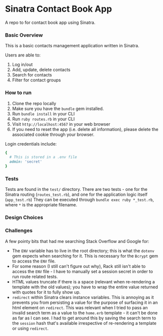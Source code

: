 # Sinatra Contact Book App
A repo to for contact book app using Sinatra.

### Basic Overview
This is a basic contacts management application written in Sinatra. 

Users are able to:
1. Log in/out
2. Add, update, delete contacts
3. Search for contacts
4. Filter for contact groups

### How to run
1. Clone the repo locally
2. Make sure you have the `bundle` gem installed.
2. Run `bundle install` in your CLI
3. Run `ruby routes.rb` in your CLI
4. Visit `http://localhost:4567` in your web browser
5. If you need to reset the app (i.e. delete all information), please delete the associated cookie through your browser.

Login credentials include:
```ruby
{
  # This is stored in a .env file
  admin: 'secret'
}
```
### Tests
Tests are found in the `test/` directory. There are two tests - one for the Sinatra routing (`routes_test.rb`), and one for the application logic itself (`app_test.rb`)
They can be executed through `bundle exec ruby *_test.rb`, where `*` is the appropriate filename.

### Design Choices

### Challenges
A few pointy bits that had me searching Stack Overflow and Google for:
- The `ENV` variable has to live in the root directory; this is what the `dotenv` gem expects when searching for it. This is necessary for the `Bcrypt` gem to access the `ENV` file.
- For some reason (I still can't figure out why), Rack still isn't able to access the `ENV` file - I have to manually set a session secret in order to run route related tests.
- HTML values truncate if there is a space (relevant when re-rendering a template with the old values); you have to wrap the entire value returned with quotes for it to fully show up.
- `redirect` within Sinatra clears instance variables. This is annoying as it prevents you from persisting a value for the purpose of surfacing it in an html element on `redirect`. This was relevant when I tried to pass an invalid search term as a value to the `home.erb` template - it can't be done as far as I can see. I had to get around this by saving the search term to the `session` hash that's available irrespective of re-rendering a template or using `redirect`.
